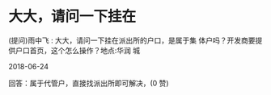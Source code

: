 # 大大，请问一下挂在

(提问)雨中飞 : 大大，请问一下挂在派出所的户口，是属于集 体户吗？开发商要提供户口首页，这个怎么操作？地点:华润 城

2018-06-24

回答：属于代管户，直接找派出所即可解决，(0 赞)